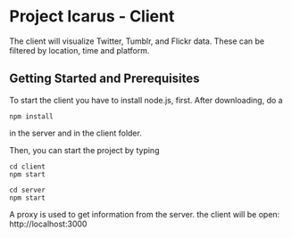 # Project Icarus - Client

The client will visualize Twitter, Tumblr, and Flickr data. These can be filtered by location, time and platform.

## Getting Started and Prerequisites

To start the client you have to install node.js, first. After downloading, do a

```
npm install
```
in the server and in the client folder.


Then, you can start the project by typing
```
cd client
npm start

cd server 
npm start
```

A proxy is used to get information from the server. the client will be open: http://localhost:3000